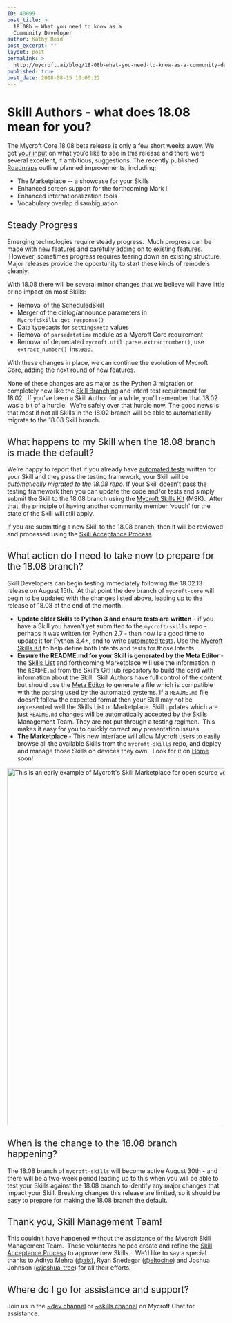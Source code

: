 ```yaml
---
ID: 40099
post_title: >
  18.08b – What you need to know as a
  Community Developer
author: Kathy Reid
post_excerpt: ""
layout: post
permalink: >
  http://mycroft.ai/blog/18-08b-what-you-need-to-know-as-a-community-developer/
published: true
post_date: 2018-08-15 10:00:22
---
```

<h1><b>Skill Authors - what does 18.08 mean for you? </b></h1>
<span style="font-weight: 400;">The Mycroft Core 18.08 beta release is only a few short weeks away. We got </span><a href="https://community.mycroft.ai/t/what-do-you-want-to-see-from-mycroft" target="_blank" rel="noopener"><span style="font-weight: 400;">your input</span></a><span style="font-weight: 400;"> on what you’d like to see in this release and there were several excellent, if ambitious, suggestions. The recently published </span><a href="https://docs.google.com/document/d/1QntesVNTGx-DlSK45gjFi5ToDJtDuMwYY_C-u9C3fFI" target="_blank" rel="noopener"><span style="font-weight: 400;">Roadmaps</span></a><span style="font-weight: 400;"> outline planned improvements, including; </span>
<ul>
 	<li style="font-weight: 400;"><span style="font-weight: 400;">The Marketplace -- a showcase for your Skills</span></li>
 	<li style="font-weight: 400;"><span style="font-weight: 400;">Enhanced screen support for the forthcoming Mark II</span></li>
 	<li style="font-weight: 400;"><span style="font-weight: 400;">Enhanced internationalization tools</span></li>
 	<li style="font-weight: 400;"><span style="font-weight: 400;">Vocabulary overlap disambiguation</span></li>
</ul>
<h2><span style="font-weight: 400;">Steady Progress</span></h2>
<span style="font-weight: 400;">Emerging technologies require steady progress.  Much progress can be made with new features and carefully adding on to existing features.  However, sometimes progress requires tearing down an existing structure. Major releases provide the opportunity to start these kinds of remodels cleanly.</span>

<span style="font-weight: 400;">With 18.08 there will be several minor changes that we believe will have little or no impact on most Skills:</span>
<ul>
 	<li style="font-weight: 400;"><span style="font-weight: 400;">Removal of the ScheduledSkill</span></li>
 	<li style="font-weight: 400;"><span style="font-weight: 400;">Merger of the dialog/announce parameters in <code>MycroftSkills.get_response()</code></span></li>
 	<li style="font-weight: 400;"><span style="font-weight: 400;">Data typecasts for <code>settingsmeta</code> values</span></li>
 	<li style="font-weight: 400;"><span style="font-weight: 400;">Removal of <code>parsedatetime</code> module as a Mycroft Core requirement</span></li>
 	<li><span style="font-weight: 400;">Removal of deprecated <code>mycroft.util.parse.extractnumber()</code>, use <code>extract_number() </code>instead.</span></li>
</ul>
<span style="font-weight: 400;">With these changes in place, we can continue the evolution of Mycroft Core, adding the next round of new features.</span>

<span style="font-weight: 400;">None of these changes are as major as the Python 3 migration or completely new like the </span><a href="https://mycroft.ai/blog/skill-branching-18-02/" target="_blank" rel="noopener"><span style="font-weight: 400;">Skill Branching</span></a><span style="font-weight: 400;"> and intent test requirement for 18.02.  If you’ve been a Skill Author for a while, you’ll remember that 18.02 was a bit of a hurdle.  We’re safely over that hurdle now. The good news is that most if not all Skills in the 18.02 branch will be able to automatically migrate to the 18.08 Skill branch.</span>
<h2><span style="font-weight: 400;">What happens to my Skill when the 18.08 branch is made the default? </span></h2>
<span style="font-weight: 400;">We’re happy to report that if you already have </span><a href="https://mycroft.ai/documentation/skills/automatic-testing/" target="_blank" rel="noopener"><span style="font-weight: 400;">automated tests</span></a><span style="font-weight: 400;"> written for your Skill and they pass the testing framework, your Skill will be </span><i><span style="font-weight: 400;">automatically migrated to the 18.08 repo</span></i><span style="font-weight: 400;">. If your Skill doesn't pass the testing framework then you can update the code and/or tests and simply submit the Skill to the 18.08 branch using the </span><a href="https://mycroft.ai/documentation/skills/msk/" target="_blank" rel="noopener"><span style="font-weight: 400;">Mycroft Skills Kit</span></a><span style="font-weight: 400;"> (MSK).  After that, the principle of having another community member ‘vouch’ for the state of the Skill will still apply. </span>

<span style="font-weight: 400;">If you are submitting a new Skill to the 18.08 branch, then it will be reviewed and processed using the </span><a href="https://mycroft.ai/documentation/skills/skills-acceptance-process/" target="_blank" rel="noopener"><span style="font-weight: 400;">Skill Acceptance Process</span></a><span style="font-weight: 400;">. </span>
<h2><span style="font-weight: 400;">What action do I need to take now to prepare for the 18.08 branch? </span></h2>
<span style="font-weight: 400;">Skill Developers can begin testing immediately following the 18.02.13 release on August 15th.  At that point the dev branch of <code>mycroft-core</code> will begin to be updated with the changes listed above, leading up to the release of 18.08 at the end of the month.</span>
<ul>
 	<li style="font-weight: 400;"><b>Update older Skills to Python 3 and ensure tests are written</b><span style="font-weight: 400;"> - if you have a Skill you haven’t yet submitted to the </span><span style="font-weight: 400;"><code>mycroft-skills</code></span><span style="font-weight: 400;"> repo - perhaps it was written for Python 2.7 - then now is a good time to update it for Python 3.4+, and to write </span><a href="https://mycroft.ai/documentation/skills/automatic-testing/" target="_blank" rel="noopener"><span style="font-weight: 400;">automated tests</span></a><span style="font-weight: 400;">. Use the <a href="https://mycroft.ai/documentation/msk" target="_blank" rel="noopener">Mycroft Skills Kit</a> to help define both Intents and tests for those Intents.</span></li>
 	<li style="font-weight: 400;"><b>Ensure the README.md for your Skill is generated by the Meta Editor </b><span style="font-weight: 400;">- the </span><a href="https://mycroft.ai/skills" target="_blank" rel="noopener"><span style="font-weight: 400;">Skills List</span></a><span style="font-weight: 400;"> and forthcoming Marketplace will use the information in the <code>README.md</code> from the Skill’s GitHub repository to build the card with information about the Skill.  Skill Authors have full control of the content but should use the </span><a href="https://rawgit.com/MycroftAI/mycroft-skills/master/meta_editor.html" target="_blank" rel="noopener"><span style="font-weight: 400;">Meta Editor</span></a><span style="font-weight: 400;"> to generate a file which is compatible with the parsing used by the automated systems. If a <code>README.md</code> file doesn’t follow the expected format then your Skill may not be represented well the Skills List or Marketplace. </span><span style="font-weight: 400;">Skill updates which are just <code>README.md</code> changes will be automatically accepted by the Skills Management Team. They are not put through a testing regimen.  This makes it easy for you to quickly correct any presentation issues.</span></li>
 	<li style="font-weight: 400;"><b>The Marketplace </b><span style="font-weight: 400;">- This new interface will allow Mycroft users to easily browse all the available Skills from the </span><span style="font-weight: 400;"><code>mycroft-skills</code> </span><span style="font-weight: 400;">repo, and deploy and manage those Skills on devices they own.  Look for it on </span><a href="https://home.mycroft.ai" target="_blank" rel="noopener"><span style="font-weight: 400;">Home</span></a><span style="font-weight: 400;"> soon!</span></li>
</ul>
<span style="font-weight: 400;"> <a href="https://mycroft.ai/wp-content/uploads/2018/08/Skill-Marketplace-Example.png"><img class="aligncenter wp-image-40110 size-full" src="https://mycroft.ai/wp-content/uploads/2018/08/Skill-Marketplace-Example.png" alt="This is an early example of Mycroft's Skill Marketplace for open source voice assistant skills" width="1200" height="827" /></a></span>
<h2><span style="font-weight: 400;">When is the change to the 18.08 branch happening? </span></h2>
<span style="font-weight: 400;">The 18.08 branch of <code>mycroft-skills</code> will become active August 30th - and there will be a two-week period leading up to this when you will be able to test your Skills against the 18.08 branch to identify any major changes that impact your Skill. Breaking changes this release are limited, so it should be easy to prepare for making the 18.08 branch the default. </span>
<h2><span style="font-weight: 400;">Thank you, Skill Management Team!</span></h2>
<span style="font-weight: 400;">This couldn’t have happened without the assistance of the Mycroft Skill Management Team.  These volunteers helped create and refine the </span><a href="https://mycroft.ai/documentation/skills/skills-acceptance-process/" target="_blank" rel="noopener"><span style="font-weight: 400;">Skill Acceptance Process</span></a><span style="font-weight: 400;"> to approve new Skills.   We’d like to say a special thanks to Aditya Mehra (<a href="https://github.com/AIIX" target="_blank" rel="noopener">@aix</a>), Ryan Snedegar (<a href="https://github.com/el-tocino" target="_blank" rel="noopener">@eltocino</a>) and Joshua Johnson (<a href="https://github.com/TREE-Ind" target="_blank" rel="noopener">@joshua-tree</a>) for all their efforts.</span>
<h2><span style="font-weight: 400;">Where do I go for assistance and support?</span></h2>
<span style="font-weight: 400;">Join us in the </span><a href="https://chat.mycroft.ai/community/channels/dev" target="_blank" rel="noopener"><span style="font-weight: 400;">~dev channel</span></a><span style="font-weight: 400;"> or </span><a href="https://chat.mycroft.ai/community/channels/skills" target="_blank" rel="noopener"><span style="font-weight: 400;">~skills channel</span></a><span style="font-weight: 400;"> on Mycroft Chat for assistance.</span>